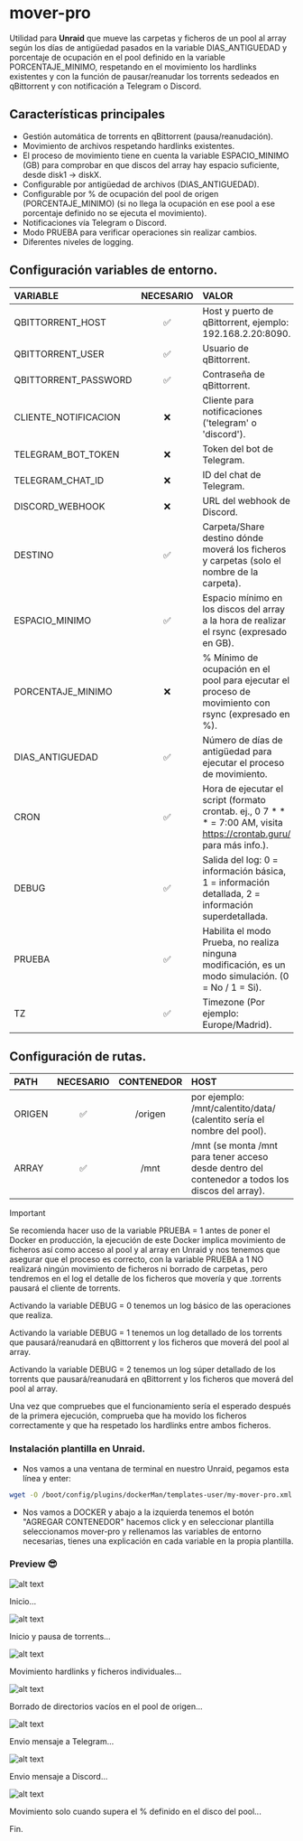# mover-pro

Utilidad para **Unraid** que mueve las carpetas y ficheros de un pool al array según los días de antigüedad pasados en la variable DIAS_ANTIGUEDAD y porcentaje de ocupación en el pool definido en la variable PORCENTAJE_MINIMO, respetando en el movimiento los hardlinks existentes y con la función de pausar/reanudar los torrents sedeados en qBittorrent y con notificación a Telegram o Discord.


## Características principales

- Gestión automática de torrents en qBittorrent (pausa/reanudación).
- Movimiento de archivos respetando hardlinks existentes.
- El proceso de movimiento tiene en cuenta la variable ESPACIO_MINIMO (GB) para comprobar en que discos del array hay espacio suficiente, desde disk1 -> diskX.
- Configurable por antigüedad de archivos (DIAS_ANTIGUEDAD).
- Configurable por % de ocupación del pool de origen (PORCENTAJE_MINIMO) (si no llega la ocupación en ese pool a ese porcentaje definido no se ejecuta el movimiento).
- Notificaciones vía Telegram o Discord.
- Modo PRUEBA para verificar operaciones sin realizar cambios.
- Diferentes niveles de logging.


## Configuración variables de entorno.

| VARIABLE             | NECESARIO  | VALOR                                                                                                                                 |
| :------------------- | :-------:  | :------------------------------------------------------------------------------------------------------------------------------------ |
| QBITTORRENT_HOST     |     ✅     | Host y puerto de qBittorrent, ejemplo: 192.168.2.20:8090.                                                                             |
| QBITTORRENT_USER     |     ✅     | Usuario de qBittorrent.                                                                                                               |
| QBITTORRENT_PASSWORD |     ✅     | Contraseña de qBittorrent.                                                                                                            |
| CLIENTE_NOTIFICACION |     ❌     | Cliente para notificaciones ('telegram' o 'discord').                                                                                 |
| TELEGRAM_BOT_TOKEN   |     ❌     | Token del bot de Telegram.                                                                                                            |
| TELEGRAM_CHAT_ID     |     ❌     | ID del chat de Telegram.                                                                                                              |
| DISCORD_WEBHOOK      |     ❌     | URL del webhook de Discord.                                                                                                           |
| DESTINO              |     ✅     | Carpeta/Share destino dónde moverá los ficheros y carpetas (solo el nombre de la carpeta).                                            |
| ESPACIO_MINIMO       |     ✅     | Espacio mínimo en los discos del array a la hora de realizar el rsync (expresado en GB).                                              |
| PORCENTAJE_MINIMO    |     ❌     | % Mínimo de ocupación en el pool para ejecutar el proceso de movimiento con rsync (expresado en %).                                   |
| DIAS_ANTIGUEDAD      |     ✅     | Número de días de antigüedad para ejecutar el proceso de movimiento.                                                                  |
| CRON                 |     ✅     | Hora de ejecutar el script (formato crontab. ej., 0 7 * * * = 7:00 AM, visita https://crontab.guru/ para más info.).                  |
| DEBUG                |     ✅     | Salida del log: 0 = información básica, 1 = información detallada, 2 = información superdetallada.                                    |
| PRUEBA               |     ✅     | Habilita el modo Prueba, no realiza ninguna modificación, es un modo simulación. (0 = No / 1 = Si).                                   |
| TZ                   |     ✅     | Timezone (Por ejemplo: Europe/Madrid).                                                                                                |

## Configuración de rutas.

| PATH                 | NECESARIO  | CONTENEDOR | HOST                                                                                                                     |
| :------------------- | :-------:  | :-------:  | :----------------------------------------------------------------------------------------------------------------------- |
| ORIGEN               |     ✅     | /origen    | por ejemplo: /mnt/calentito/data/ (calentito sería el nombre del pool).                                                  |
| ARRAY                |     ✅     | /mnt       | /mnt (se monta /mnt para tener acceso desde dentro del contenedor a todos los discos del array).                         |


  > [!IMPORTANT]
  > Se recomienda hacer uso de la variable PRUEBA = 1 antes de poner el Docker en producción, la ejecución de este Docker implica movimiento de ficheros así como acceso al pool y al array en Unraid y nos tenemos que asegurar que el proceso es correcto, con la variable PRUEBA a 1 NO realizará ningún movimiento de ficheros ni borrado de carpetas, pero tendremos en el log el detalle de los ficheros que movería y que .torrents pausará el cliente de torrents. 
  > 
  > Activando la variable DEBUG = 0 tenemos un log básico de las operaciones que realiza.
  > 
  > Activando la variable DEBUG = 1 tenemos un log detallado de los torrents que pausará/reanudará en qBittorrent y los ficheros que moverá del pool al array.
  >
  > Activando la variable DEBUG = 2 tenemos un log súper detallado de los torrents que pausará/reanudará en qBittorrent y los ficheros que moverá del pool al array.
  >
  > Una vez que compruebes que el funcionamiento sería el esperado después de la primera ejecución, comprueba que ha movido los ficheros correctamente y que ha respetado los hardlinks entre ambos ficheros.

### Instalación plantilla en Unraid.

- Nos vamos a una ventana de terminal en nuestro Unraid, pegamos esta línea y enter:
```sh
wget -O /boot/config/plugins/dockerMan/templates-user/my-mover-pro.xml https://raw.githubusercontent.com/unraiders/mover-pro/refs/heads/main/my-mover-pro.xml
```
- Nos vamos a DOCKER y abajo a la izquierda tenemos el botón "AGREGAR CONTENEDOR" hacemos click y en seleccionar plantilla seleccionamos mover-pro y rellenamos las variables de entorno necesarias, tienes una explicación en cada variable en la propia plantilla.

### Preview 😎

![alt text](https://github.com/unraiders/mover-pro/blob/main/imagenes/inicio.png)

Inicio...

![alt text](https://github.com/unraiders/mover-pro/blob/main/imagenes/pausa_torrents.png)

Inicio y pausa de torrents...

![alt text](https://github.com/unraiders/mover-pro/blob/main/imagenes/movimiento_hardlinks.png)

Movimiento hardlinks y ficheros individuales...

![alt text](https://github.com/unraiders/mover-pro/blob/main/imagenes/borrado_directorios.png)

Borrado de directorios vacíos en el pool de origen...

![alt text](https://github.com/unraiders/mover-pro/blob/main/imagenes/telegram.png)

Envio mensaje a Telegram...

![alt text](https://github.com/unraiders/mover-pro/blob/main/imagenes/discord.png)

Envio mensaje a Discord...

![alt text](https://github.com/unraiders/mover-pro/blob/main/imagenes/movimiento_porcentaje_minimo.png)

Movimiento solo cuando supera el % definido en el disco del pool...

Fin.



